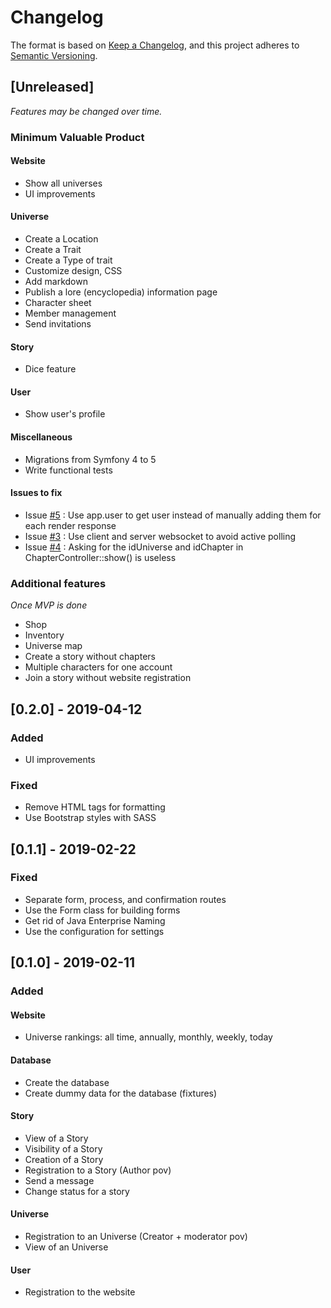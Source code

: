 # Changelog

The format is based on [Keep a Changelog](https://keepachangelog.com/en/1.0.0/),
and this project adheres to [Semantic Versioning](https://semver.org/spec/v2.0.0.html).

## [Unreleased]

*Features may be changed over time.*

### Minimum Valuable Product

#### Website

- Show all universes
- UI improvements

#### Universe

- Create a Location
- Create a Trait
- Create a Type of trait
- Customize design, CSS
- Add markdown
- Publish a lore (encyclopedia) information page
- Character sheet
- Member management
- Send invitations

#### Story

- Dice feature

#### User

- Show user's profile

#### Miscellaneous

- Migrations from Symfony 4 to 5
- Write functional tests

#### Issues to fix

- Issue [#5](https://github.com/furtivesock/paradice/issues/5) : Use app.user to get user instead of manually adding them for each render response
- Issue [#3](https://github.com/furtivesock/paradice/issues/3) : Use client and server websocket to avoid active polling 
- Issue [#4](https://github.com/furtivesock/paradice/issues/4) : Asking for the idUniverse and idChapter in ChapterController::show() is useless

### Additional features

*Once MVP is done*

- Shop
- Inventory
- Universe map
- Create a story without chapters
- Multiple characters for one account
- Join a story without website registration

## [0.2.0] - 2019-04-12

### Added

- UI improvements

### Fixed

- Remove HTML tags for formatting
- Use Bootstrap styles with SASS

## [0.1.1] - 2019-02-22

### Fixed

- Separate form, process, and confirmation routes
- Use the Form class for building forms
- Get rid of Java Enterprise Naming
- Use the configuration for settings

## [0.1.0] - 2019-02-11

### Added

#### Website

- Universe rankings: all time, annually, monthly, weekly, today

#### Database

- Create the database
- Create dummy data for the database (fixtures)

#### Story

- View of a Story
- Visibility of a Story
- Creation of a Story
- Registration to a Story (Author pov)
- Send a message
- Change status for a story

#### Universe

- Registration to an Universe (Creator + moderator pov)
- View of an Universe

#### User

- Registration to the website
